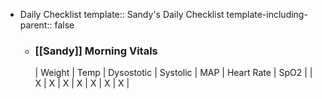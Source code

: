 - Daily Checklist
  template:: Sandy's Daily Checklist
  template-including-parent:: false
	- ### [[Sandy]] Morning Vitals
	  | Weight | Temp | Dysostotic | Systolic | MAP | Heart Rate | SpO2 |
	  | X | X | X | X | X | X | X |